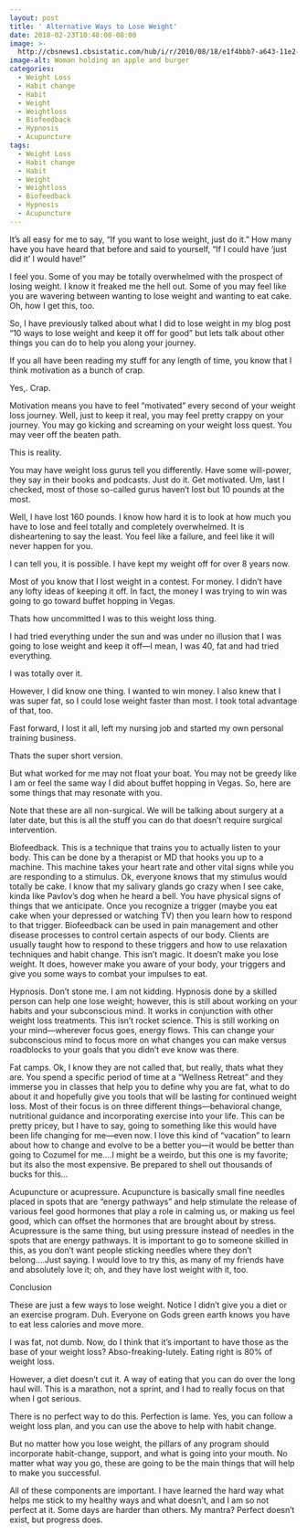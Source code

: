 ```yaml
---
layout: post
title: ' Alternative Ways to Lose Weight'
date: 2018-02-23T10:48:00-08:00
image: >-
  http://cbsnews1.cbsistatic.com/hub/i/r/2010/08/18/e1f4bbb7-a643-11e2-a3f0-029118418759/resize/620x465/7da32b66ace370230db0322e0a8d9cd0/intro_1.jpg
image-alt: Woman holding an apple and burger
categories:
  - Weight Loss
  - Habit change
  - Habit
  - Weight
  - Weightloss
  - Biofeedback
  - Hypnosis
  - Acupuncture
tags:
  - Weight Loss
  - Habit change
  - Habit
  - Weight
  - Weightloss
  - Biofeedback
  - Hypnosis
  - Acupuncture
---
```

It’s all easy for me to say, “If you want to lose weight, just do it.”  How many have you have heard that before and said to yourself, “If I could have ‘just did it’ I would have!”  



I feel you.  Some of you may be totally overwhelmed with the prospect of losing weight.  I know it freaked me the hell out.  Some of you may feel like you are wavering between wanting to lose weight and wanting to eat cake.  Oh, how I get this, too.



So, I have previously talked about what I did to lose weight in my blog post “10 ways to lose weight and keep it off for good” but lets talk about other things you can do to help you along your journey.  



If you all have been reading my stuff for any length of time, you know that I think motivation as a bunch of crap.



Yes,. Crap.



Motivation means you have to feel “motivated” every second of your weight loss journey.  Well, just to keep it real, you may feel pretty crappy on your journey.  You may go kicking and screaming on your weight loss quest.  You may veer off the beaten path.  



This is reality.  



You may have weight loss gurus tell you differently.  Have some will-power, they say in their books and podcasts.  Just do it.  Get motivated.  Um, last I checked, most of those so-called gurus haven’t lost but 10 pounds at the most.  



Well, I have lost 160 pounds.  I know how hard it is to look at how much you have to lose and feel totally and completely overwhelmed.  It is disheartening to say the least.  You feel like a failure, and feel like it will never happen for you.



I can tell you, it is possible.  I have kept my weight off for over 8 years now.  



Most of you know that I lost weight in a contest.  For money.  I didn’t have any lofty ideas of keeping it off.  In fact, the money I was trying to win was going to go toward buffet hopping in Vegas.  



Thats how uncommitted I was to this weight loss thing.



I had tried everything under the sun and was under no illusion that I was going to lose weight and keep it off—I mean, I was 40, fat and had tried everything.  



I was totally over it.



However, I did know one thing. I wanted to win money. I also knew that I was super fat, so I could lose weight faster than most.  I took total advantage of that, too.



Fast forward, I lost it all, left my nursing job and started my own personal training business.



Thats the super short version.  



But what worked for me may not float your boat. You may not be greedy like I am or feel the same way I did about buffet hopping in Vegas.  So, here are some things that may resonate with you.



Note that these are all non-surgical. We will be talking about surgery at a later date, but this is all the stuff you can do that doesn’t require surgical intervention.



Biofeedback.  This is a technique that trains you to actually listen to your body.  This can be done by a therapist or MD that hooks you up to a machine. This machine takes your heart rate and other vital signs while you are responding to a stimulus. Ok, everyone knows that my stimulus would totally be cake. I know that my salivary glands go crazy when I see cake, kinda like Pavlov’s dog when he heard a bell. You have physical signs of things that we anticipate.  Once you recognize a trigger (maybe you eat cake when your depressed or watching TV) then you learn how to respond to that trigger.  Biofeedback can be used in pain management and other disease processes to control certain aspects of our body.  Clients are usually taught how to respond to these triggers and how to use relaxation techniques and habit change.  This isn’t magic.  It doesn’t make you lose weight.  It does, however make you aware of your body, your triggers and give you some ways to combat your impulses to eat.



Hypnosis. Don’t stone me.  I am not kidding.  Hypnosis done by a skilled person can help one lose weight; however, this is still about working on your habits and your subconscious mind.  It works in conjunction with other weight loss treatments. This isn’t rocket science.  This is still working on your mind—wherever focus goes, energy flows.  This can change your subconscious mind to focus more on what changes you can make versus roadblocks to your goals that you didn’t eve know was there.



Fat camps. Ok, I know they are not called that, but really, thats what they are.  You spend a specific period of time at a “Wellness Retreat” and they immerse you in classes that help you to define why you are fat, what to do about it and hopefully give you tools that will be lasting for continued weight loss. Most of their focus is on three different things—behavioral change, nutritional guidance and incorporating exercise into your life.  This can be pretty pricey, but I have to say, going to something like this would have been life changing for me—even now.  I love this kind of “vacation” to learn about how to change and evolve to be a better you—it would be better than going to Cozumel for me….I might be a weirdo, but this one is my favorite; but its also the most expensive.  Be prepared to shell out thousands of bucks for this…



Acupuncture or acupressure. Acupuncture is basically small fine needles placed in spots that are “energy pathways” and help stimulate the release of various feel good hormones that play a role in calming us, or making us feel good, which can offset the hormones that are brought about by stress.  Acupressure is the same thing, but using pressure instead of needles in the spots that are energy pathways.  It is important to go to someone skilled in this, as you don’t want people sticking needles where they don’t belong….Just saying. I would love to try this, as many of my friends have and absolutely love it; oh, and they have lost weight with it, too.  



Conclusion





These are just a few ways to lose weight.  Notice I didn’t give you a diet or an exercise program.  Duh.  Everyone on Gods green earth knows you have to eat less calories and move more.  



I was fat, not dumb.  Now, do I think that it’s important to have those as the base of your weight loss?  Abso-freaking-lutely.  Eating right is 80% of weight loss.  



However, a diet doesn’t cut it.  A way of eating that you can do over the long haul will.  This is a marathon, not a sprint, and I had to really focus on that when I got serious.  



There is no perfect way to do this.  Perfection is lame. Yes, you can follow a weight loss plan, and you can use the above to help with habit change.  



But no matter how you lose weight, the pillars of any program should incorporate habit-change, support, and what is going into your mouth.  No matter what way  you go, these are going to be the main things that will help to make you successful.  



All of these components are important.  I have learned the hard way what helps me stick to my healthy ways and what doesn’t, and I am so not perfect at it.  Some days are harder than others.  My mantra?  Perfect doesn’t exist, but progress does.
